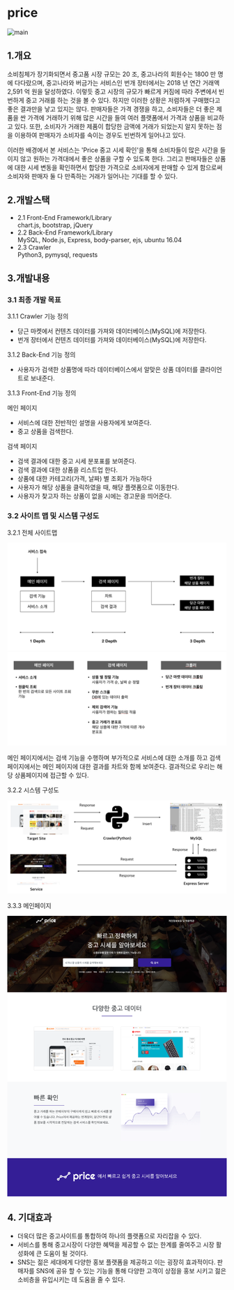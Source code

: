 # price

![main](./img/main.png)

## 1.개요
소비침체가 장기화되면서 중고품 시장 규모는 20 조, 중고나라의 회원수는 1800 만 명에 다다랐으며, 중고나라와 버금가는 서비스인 번개 장터에서는 2018 년 연간 거래액 2,591 억 원을 달성하였다. 이렇듯 중고 시장의 규모가 빠르게 커짐에 따라 주변에서 빈번하게 중고 거래를 하는 것을 볼 수 있다. 하지만 이러한 상황은 저렴하게 구매했다고 좋은 결과만을 낳고 있지는 않다. 판매자들은 가격 경쟁을 하고, 소비자들은 더 좋은 제품을 싼 가격에 거래하기 위해 많은 시간을 들여 여러 플랫폼에서 가격과 상품을 비교하고 있다. 또한, 소비자가 거래한 제품이 합당한 금액에 거래가 되었는지 알지 못하는 점을 이용하여 판매자가 소비자를 속이는 경우도 빈번하게 일어나고 있다.

이러한 배경에서 본 서비스는 'Price 중고 시세 확인'을 통해 소비자들이 많은 시간을 들이지 않고 원하는 가격대에서 좋은 상품을 구할 수 있도록 한다. 그리고 판매자들은 상품에 대한 시세 변동을 확인하면서 합당한 가격으로 소비자에게 판매할 수 있게 함으로써 소비자와 판매자 둘 다 만족하는 거래가 일어나는 기대를 할 수 있다.

## 2.개발스택
   - 2.1 Front-End Framework/Library <br>
      chart.js, bootstrap, jQuery
   - 2.2 Back-End Framework/Library  <br>
      MySQL, Node.js, Express, body-parser, ejs, ubuntu 16.04
   - 2.3 Crawler <br>
      Python3, pymysql, requests

## 3.개발내용

### 3.1 최종 개발 목표

3.1.1 Crawler 기능 정의
- 당근 마켓에서 컨텐츠 데이터를 가져와 데이터베이스(MySQL)에 저장한다.
- 번개 장터에서 컨텐츠 데이터를 가져와 데이터베이스(MySQL)에 저장한다.

3.1.2 Back-End 기능 정의
- 사용자가 검색한 상품명에 따라 데이터베이스에서 알맞은 상품 데이터를 클라이언트로 보내준다.

3.1.3 Front-End 기능 정의

메인 페이지

- 서비스에 대한 전반적인 설명을 사용자에게 보여준다.
- 중고 상품을 검색한다.

검색 페이지

- 검색 결과에 대한 중고 시세 분포표를 보여준다.
- 검색 결과에 대한 상품을 리스트업 한다.
- 상품에 대한 카테고리(가격, 날짜) 별 조회가 가능하다
- 사용자가 해당 상품을 클릭하였을 때, 해당 플랫폼으로 이동한다.
- 사용자가 찾고자 하는 상품이 없을 시에는 경고문을 띄어준다.

### 3.2 사이트 맵 및 시스템 구성도

3.2.1 전체 사이트맵

![main3](./img/main3.png)
![main5](./img/main5.png)

 메인 페이지에서는 검색 기능을 수행하며 부가적으로 서비스에 대한 소개를 하고 검색 페이지에서는 메인 페이지에 대한 결과를 차트와 함께 보여준다. 결과적으로 우리는 해당 상품페이지에 접근할 수 있다.

3.2.2 시스템 구성도

![main2](./img/main2.png)

3.3.3 메인페이지

![main2](./img/main4.png)

## 4. 기대효과
   - 더욱더 많은 중고사이트를 통합하여 하나의 플랫폼으로 자리잡을 수 있다.
   - 서비스를 통해 중고시장이 다양한 혜택을 제공할 수 없는 한계를 줄여주고 시장 활성화에 큰 도움이 될 것이다.
   - SNS는 젊은 세대에게 다양한 홍보 플랫폼을 제공하고 이는 굉장히 효과적이다. 판매자를 SNS에 공유 할 수 있는 기능을 통해 다양한 고객이 상점을 홍보 시키고 젊은 소비층을 유입시키는 데 도움을 줄 수 있다.